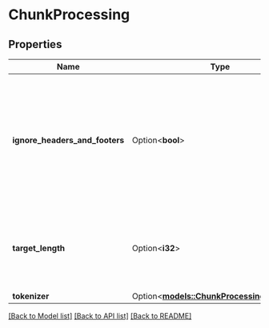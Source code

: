 # ChunkProcessing

## Properties

Name | Type | Description | Notes
------------ | ------------- | ------------- | -------------
**ignore_headers_and_footers** | Option<**bool**> | Whether to ignore headers and footers in the chunking process. This is recommended as headers and footers break reading order across pages. | [optional][default to true]
**target_length** | Option<**i32**> | The target number of words in each chunk. If 0, each chunk will contain a single segment. | [optional][default to 512]
**tokenizer** | Option<[**models::ChunkProcessingTokenizer**](ChunkProcessing_tokenizer.md)> |  | [optional]

[[Back to Model list]](../README.md#documentation-for-models) [[Back to API list]](../README.md#documentation-for-api-endpoints) [[Back to README]](../README.md)


